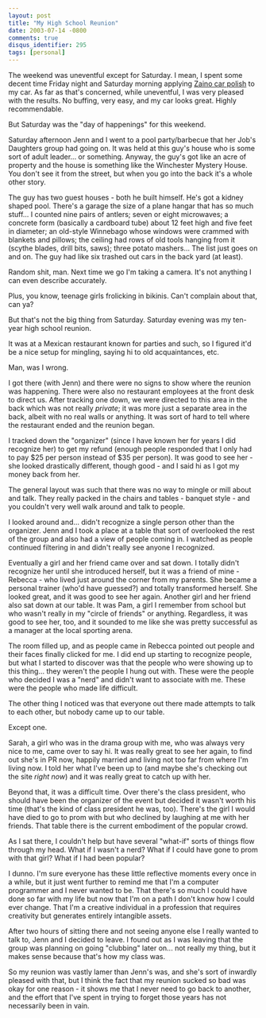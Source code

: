 ```yaml
---
layout: post
title: "My High School Reunion"
date: 2003-07-14 -0800
comments: true
disqus_identifier: 295
tags: [personal]
---
```

The weekend was uneventful except for Saturday. I mean, I spent some
decent time Friday night and Saturday morning applying [Zaino car
polish](http://www.sainobros.com) to my car. As far as that's concerned,
while uneventful, I was very pleased with the results. No buffing, very
easy, and my car looks great. Highly recommendable.

 But Saturday was the "day of happenings" for this weekend.

 Saturday afternoon Jenn and I went to a pool party/barbecue that her
Job's Daughters group had going on. It was held at this guy's house who
is some sort of adult leader... or something. Anyway, the guy's got like
an acre of property and the house is something like the Winchester
Mystery House. You don't see it from the street, but when you go into
the back it's a whole other story.

 The guy has two guest houses - both he built himself. He's got a kidney
shaped pool. There's a garage the size of a plane hangar that has so
much stuff... I counted nine pairs of antlers; seven or eight
microwaves; a concrete form (basically a cardboard tube) about 12 feet
high and five feet in diameter; an old-style Winnebago whose windows
were crammed with blankets and pillows; the ceiling had rows of old
tools hanging from it (scythe blades, drill bits, saws); three potato
mashers... The list just goes on and on. The guy had like six trashed
out cars in the back yard (at least).

 Random shit, man. Next time we go I'm taking a camera. It's not
anything I can even describe accurately.

 Plus, you know, teenage girls frolicking in bikinis. Can't complain
about that, can ya?

 But that's not the big thing from Saturday. Saturday evening was my
ten-year high school reunion.

 It was at a Mexican restaurant known for parties and such, so I figured
it'd be a nice setup for mingling, saying hi to old acquaintances, etc.

 Man, was I wrong.

 I got there (with Jenn) and there were no signs to show where the
reunion was happening. There were also no restaurant employees at the
front desk to direct us. After tracking one down, we were directed to
this area in the back which was not really *private*; it was more just a
separate area in the back, albeit with no real walls or anything. It was
sort of hard to tell where the restaurant ended and the reunion began.

 I tracked down the "organizer" (since I have known her for years I did
recognize her) to get my refund (enough people responded that I only had
to pay \$25 per person instead of \$35 per person). It was good to see
her - she looked drastically different, though good - and I said hi as I
got my money back from her.

 The general layout was such that there was no way to mingle or mill
about and talk. They really packed in the chairs and tables - banquet
style - and you couldn't very well walk around and talk to people.

 I looked around and... didn't recognize a single person other than the
organizer. Jenn and I took a place at a table that sort of overlooked
the rest of the group and also had a view of people coming in. I watched
as people continued filtering in and didn't really see anyone I
recognized.

 Eventually a girl and her friend came over and sat down. I totally
didn't recognize her until she introduced herself, but it was a friend
of mine - Rebecca - who lived just around the corner from my parents.
She became a personal trainer (who'd have guessed?) and totally
transformed herself. She looked great, and it was good to see her again.
Another girl and her friend also sat down at our table. It was Pam, a
girl I remember from school but who wasn't really in my "circle of
friends" or anything. Regardless, it was good to see her, too, and it
sounded to me like she was pretty successful as a manager at the local
sporting arena.

 The room filled up, and as people came in Rebecca pointed out people
and their faces finally clicked for me. I did end up starting to
recognize people, but what I started to discover was that the people who
were showing up to this thing... they weren't the people I hung out
with. These were the people who decided I was a "nerd" and didn't want
to associate with me. These were the people who made life difficult.

 The other thing I noticed was that everyone out there made attempts to
talk to each other, but nobody came up to our table.

 Except one.

 Sarah, a girl who was in the drama group with me, who was always very
nice to me, came over to say hi. It was really great to see her again,
to find out she's in PR now, happily married and living not too far from
where I'm living now. I told her what I've been up to (and maybe she's
checking out the site *right now*) and it was really great to catch up
with her.

 Beyond that, it was a difficult time. Over there's the class president,
who should have been the organizer of the event but decided it wasn't
worth his time (that's the kind of class president he was, too). There's
the girl I would have died to go to prom with but who declined by
laughing at me with her friends. That table there is the current
embodiment of the popular crowd.

 As I sat there, I couldn't help but have several "what-if" sorts of
things flow through my head. What if I wasn't a nerd? What if I could
have gone to prom with that girl? What if I had been popular?

 I dunno. I'm sure everyone has these little reflective moments every
once in a while, but it just went further to remind me that I'm a
computer programmer and I never wanted to be. That there's so much I
could have done so far with my life but now that I'm on a path I don't
know how I could ever change. That I'm a creative individual in a
profession that requires creativity but generates entirely intangible
assets.

 After two hours of sitting there and not seeing anyone else I really
wanted to talk to, Jenn and I decided to leave. I found out as I was
leaving that the group was planning on going "clubbing" later on... not
really my thing, but it makes sense because that's how my class was.

 So my reunion was vastly lamer than Jenn's was, and she's sort of
inwardly pleased with that, but I think the fact that my reunion sucked
so bad was okay for one reason - it shows me that I never need to go
back to another, and the effort that I've spent in trying to forget
those years has not necessarily been in vain.
